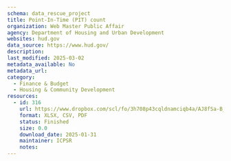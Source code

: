 ```yaml
---
schema: data_rescue_project 
title: Point-In-Time (PIT) count
organization: Web Master Public Affair
agency: Department of Housing and Urban Development
websites: hud.gov
data_source: https://www.hud.gov/
description: 
last_modified: 2025-03-02
metadata_available: No
metadata_url: 
category:
  - Finance & Budget 
  - Housing & Community Development 
resources:
  - id: 316
    url: https://www.dropbox.com/scl/fo/3h708p43cqldnamciqb4a/AJ8fSa-B_-tBJ06Ol_vfndU?rlkey=wi4r3xqwom14mqizgo7fzsv70&dl=0
    format: XLSX, CSV, PDF
    status: Finished
    size: 0.0
    download_date: 2025-01-31
    maintainer: ICPSR
    notes: 
---
```


